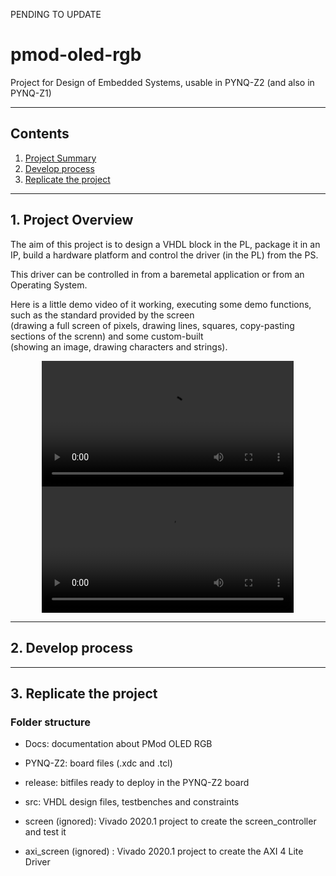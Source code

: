PENDING TO UPDATE

# pmod-oled-rgb

Project for Design of Embedded Systems, usable in PYNQ-Z2 (and also in PYNQ-Z1)

***

## Contents

1. [Project Summary](#1-project-overview)
2. [Develop process](#2-develop-process)
3. [Replicate the project](#3-replicate-the-project)

***

## 1. Project Overview

The aim of this project is to design a VHDL block in the PL, package it in an IP, build a hardware platform and control the driver (in the PL) from the PS.

This driver can be controlled in from a baremetal application or from an Operating System.

Here is a little demo video of it working, executing some demo functions, such as the standard provided by the screen  
(drawing a full screen of pixels, drawing lines, squares, copy-pasting sections of the screnn) and some custom-built  
(showing an image, drawing characters and strings).

<div align="center">
    <video src="media/PMOD OLEDrgb Demo.mp4" width="80%" height="auto"> 
</div>

<div align="center">
    <video width="80%" controls>
      <source src="media/PMOD OLEDrgb Demo.mp4" type="video/mp4">
      Your browser does not support the video tag.
    </video>
</div>

***

## 2. Develop process



***

## 3. Replicate the project


### Folder structure

- Docs: documentation about PMod OLED RGB 

- PYNQ-Z2: board files (.xdc and .tcl)

- release: bitfiles ready to deploy in the PYNQ-Z2 board

- src: VHDL design files, testbenches and constraints

- screen (ignored): Vivado 2020.1 project to create the screen_controller and test it

- axi_screen (ignored) : Vivado 2020.1 project to create the AXI 4 Lite Driver